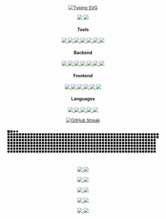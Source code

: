 <p align="center">
  <a href="https://git.io/typing-svg" target="_blank">
    <img src="https://readme-typing-svg.demolab.com?font=Fira+Code&pause=1000&width=435&lines=Hi%2C+I+use+arch+btw" alt="Typing SVG" />
  </a>
</p>

<p align="center">
  <!--One of the ways to make responsive themes-->
  <!-- Github Stats -->
  <picture>
    <source
      srcset="https://my-github-readme-stats-dusky.vercel.app/api?username=trimclain&theme=tokyonight&show_icons=true&rank_icon=github"
      media="(prefers-color-scheme: dark)"
    />
    <source
      srcset="https://my-github-readme-stats-dusky.vercel.app/api?username=trimclain&theme=buefy&show_icons=true&rank_icon=github"
      media="(prefers-color-scheme: light), (prefers-color-scheme: no-preference)"
    />
    <img src="https://my-github-readme-stats-dusky.vercel.app/api?username=trimclain&show_icons=true&rank_icon=github"/>
  </picture>

  <!-- Top Languages -->
  <picture>
    <source
      srcset="https://my-github-readme-stats-dusky.vercel.app/api/top-langs/?username=trimclain&theme=tokyonight&langs_count=8&size_weight=0.5&count_weight=0.5&layout=compact&card_width=200&hide=jupyter%20notebook"
      media="(prefers-color-scheme: dark)"
    />
    <source
      srcset="https://my-github-readme-stats-dusky.vercel.app/api/top-langs/?username=trimclain&theme=buefy&langs_count=8&size_weight=0.5&count_weight=0.5&layout=compact&card_width=200&hide=jupyter%20notebook"
      media="(prefers-color-scheme: light), (prefers-color-scheme: no-preference)"
    />
    <img src="https://my-github-readme-stats-dusky.vercel.app/api/top-langs/?username=trimclain&langs_count=8&size_weight=0.5&count_weight=0.5&layout=compact&card_width=200&hide=jupyter%20notebook"/>
  </picture>
</p>

<!-- Credit: https://skillicons.dev -->
<!-- Icons: https://github.com/tandpfun/skill-icons?tab=readme-ov-file#icons-list -->
<h4 align="center">Tools</h4>
<p align="center">
  <a href="https://en.wikipedia.org/wiki/Linux" target="_blank"> <img src="https://skillicons.dev/icons?i=linux" /> </a>
  <a href="https://archlinux.org" target="_blank"> <img src="https://skillicons.dev/icons?i=arch" /> </a>
  <a href="https://github.com/" target="_blank"> <img src="https://skillicons.dev/icons?i=github" /> </a>
  <a href="https://git-scm.com/" target="_blank"> <img src="https://skillicons.dev/icons?i=git" /> </a>
  <a href="https://neovim.io" target="_blank"> <img src="https://skillicons.dev/icons?i=neovim" /> </a>
  <!-- I'm sorry I had to -->
  <a href="https://www.youtube.com/watch?v=1UXHsCT18wE" target="_blank"> <img src="https://skillicons.dev/icons?i=vscode" /> </a>
  <!-- Windows Sucks -->
  <a href="https://www.youtube.com/shorts/KwumF1jmWAw" target="_blank"> <img src="https://skillicons.dev/icons?i=windows" /> </a>
</p>

<h4 align="center">Backend</h4>
<p align="center">
  <a href="https://nodejs.org/en" target="_blank"> <img src="https://skillicons.dev/icons?i=nodejs" /> </a>
  <a href="https://expressjs.com/" target="_blank"> <img src="https://skillicons.dev/icons?i=express" /> </a>
  <a href="https://www.mysql.com/" target="_blank"> <img src="https://skillicons.dev/icons?i=mysql" /> </a>
  <a href="https://www.docker.com/" target="_blank"> <img src="https://skillicons.dev/icons?i=docker" /> </a>
  <a href="https://nginx.org/en/" target="_blank"> <img src="https://skillicons.dev/icons?i=nginx" /> </a>
  <a href="https://www.vim.org/" target="_blank"> <img src="https://skillicons.dev/icons?i=vim" /> </a>
  <a href="https://ubuntu.com/" target="_blank"> <img src="https://skillicons.dev/icons?i=ubuntu" /> </a>
</p>

<h4 align="center">Frontend</h4>
<p align="center">
  <a href="https://en.wikipedia.org/wiki/HTML" target="_blank"> <img src="https://skillicons.dev/icons?i=html" /> </a>
  <a href="https://en.wikipedia.org/wiki/CSS" target="_blank"> <img src="https://skillicons.dev/icons?i=css" /> </a>
  <a href="https://react.dev/" target="_blank"> <img src="https://skillicons.dev/icons?i=react" /> </a>
  <a href="https://www.gatsbyjs.com/" target="_blank"> <img src="https://skillicons.dev/icons?i=gatsby" /> </a>
  <a href="https://vuejs.org/" target="_blank"> <img src="https://skillicons.dev/icons?i=vue" /> </a>
  <a href="https://getbootstrap.com/" target="_blank"> <img src="https://skillicons.dev/icons?i=bootstrap" /> </a>
</p>

<h4 align="center">Languages</h4>
<p align="center">
  <a href="https://www.python.org/" target="_blank"> <img src="https://skillicons.dev/icons?i=py" /> </a>
  <a href="https://www.lua.org/" target="_blank"> <img src="https://skillicons.dev/icons?i=lua" /> </a>
  <a href="https://www.gnu.org/software/bash/" target="_blank"> <img src="https://skillicons.dev/icons?i=bash" /> </a>
  <a href="https://en.wikipedia.org/wiki/JavaScript" target="_blank"> <img src="https://skillicons.dev/icons?i=js" /> </a>
  <a href="https://www.typescriptlang.org/" target="_blank"> <img src="https://skillicons.dev/icons?i=ts" /> </a>
</p>

<!-- Github Streak Stats -->
<p align="center">
  <a href="https://git.io/streak-stats" target="_blank">
    <picture>
      <source
        srcset="https://github-readme-streak-stats-sigma-puce.vercel.app?user=trimclain&theme=tokyonight"
        media="(prefers-color-scheme: dark)"
      />
      <source
        srcset="https://github-readme-streak-stats-sigma-puce.vercel.app?user=trimclain&theme=buefy"
        media="(prefers-color-scheme: light), (prefers-color-scheme: no-preference)"
      />
      <img src="https://github-readme-streak-stats-sigma-puce.vercel.app?user=trimclain" alt="GitHub Streak"/>
    </picture>
  </a>
</p>

<!-- Snake Game: https://github.com/Platane/snk -->
<picture>
  <source media="(prefers-color-scheme: dark)" srcset="https://raw.githubusercontent.com/trimclain/trimclain/output/github-contribution-grid-snake-dark.svg">
  <source media="(prefers-color-scheme: light)" srcset="https://raw.githubusercontent.com/trimclain/trimclain/output/github-contribution-grid-snake.svg">
  <img alt="github contribution grid snake animation" src="https://raw.githubusercontent.com/trimclain/trimclain/output/github-contribution-grid-snake.svg">
</picture>

<!-- Github Extra Pins -->
<!-- 1 -->
<p align="center">
  <a href="https://github.com/getnf/getnf" target="_blank">
    <picture>
      <source
        srcset="https://my-github-readme-stats-dusky.vercel.app/api/pin/?username=getnf&repo=getnf&theme=tokyonight&show_owner=true"
        media="(prefers-color-scheme: dark)"
      />
      <source
        srcset="https://my-github-readme-stats-dusky.vercel.app/api/pin/?username=getnf&repo=getnf&theme=buefy&show_owner=true"
        media="(prefers-color-scheme: light), (prefers-color-scheme: no-preference)"
      />
      <img src="https://my-github-readme-stats-dusky.vercel.app/api/pin/?username=getnf&repo=getnf"/>
    </picture>
  </a>

  <a href="https://github.com/trimclain/builder.nvim" target="_blank">
    <picture>
      <source
        srcset="https://my-github-readme-stats-dusky.vercel.app/api/pin/?username=trimclain&repo=builder.nvim&theme=tokyonight"
        media="(prefers-color-scheme: dark)"
      />
      <source
        srcset="https://my-github-readme-stats-dusky.vercel.app/api/pin/?username=trimclain&repo=builder.nvim&theme=buefy"
        media="(prefers-color-scheme: light), (prefers-color-scheme: no-preference)"
      />
      <img src="https://my-github-readme-stats-dusky.vercel.app/api/pin/?username=trimclain&repo=builder.nvim"/>
    </picture>
  </a>
</p>

<!-- 2 -->
<p align="center">
  <a href="https://github.com/trimclain/.dotfiles" target="_blank">
    <picture>
      <source
        srcset="https://my-github-readme-stats-dusky.vercel.app/api/pin/?username=trimclain&repo=.dotfiles&theme=tokyonight"
        media="(prefers-color-scheme: dark)"
      />
      <source
        srcset="https://my-github-readme-stats-dusky.vercel.app/api/pin/?username=trimclain&repo=.dotfiles&theme=buefy"
        media="(prefers-color-scheme: light), (prefers-color-scheme: no-preference)"
      />
      <img src="https://my-github-readme-stats-dusky.vercel.app/api/pin/?username=trimclain&repo=.dotfiles"/>
    </picture>
  </a>

  <a href="https://github.com/trimclain/ncm" target="_blank">
    <picture>
      <source
        srcset="https://my-github-readme-stats-dusky.vercel.app/api/pin/?username=trimclain&repo=ncm&theme=tokyonight"
        media="(prefers-color-scheme: dark)"
      />
      <source
        srcset="https://my-github-readme-stats-dusky.vercel.app/api/pin/?username=trimclain&repo=ncm&theme=buefy"
        media="(prefers-color-scheme: light), (prefers-color-scheme: no-preference)"
      />
      <img src="https://my-github-readme-stats-dusky.vercel.app/api/pin/?username=trimclain&repo=ncm"/>
    </picture>
  </a>
</p>

<!-- 3 -->
<p align="center">
  <a href="https://github.com/trimclain/wdt" target="_blank">
    <picture>
      <source
        srcset="https://my-github-readme-stats-dusky.vercel.app/api/pin/?username=trimclain&repo=wdt&theme=tokyonight&description_lines_count=1"
        media="(prefers-color-scheme: dark)"
      />
      <source
        srcset="https://my-github-readme-stats-dusky.vercel.app/api/pin/?username=trimclain&repo=wdt&theme=buefy"
        media="(prefers-color-scheme: light), (prefers-color-scheme: no-preference)"
      />
      <img src="https://my-github-readme-stats-dusky.vercel.app/api/pin/?username=trimclain&repo=wdt"/>
    </picture>
  </a>

  <a href="https://github.com/trimclain/simple-converter" target="_blank">
    <picture>
      <source
        srcset="https://my-github-readme-stats-dusky.vercel.app/api/pin/?username=trimclain&repo=simple-converter&theme=tokyonight"
        media="(prefers-color-scheme: dark)"
      />
      <source
        srcset="https://my-github-readme-stats-dusky.vercel.app/api/pin/?username=trimclain&repo=simple-converter&theme=buefy"
        media="(prefers-color-scheme: light), (prefers-color-scheme: no-preference)"
      />
      <img src="https://my-github-readme-stats-dusky.vercel.app/api/pin/?username=trimclain&repo=simple-converter"/>
    </picture>
  </a>
</p>

<!-- 4 -->
<p align="center">
  <a href="https://github.com/trimclain/ytd" target="_blank">
    <picture>
      <source
        srcset="https://my-github-readme-stats-dusky.vercel.app/api/pin/?username=trimclain&repo=ytd&theme=tokyonight"
        media="(prefers-color-scheme: dark)"
      />
      <source
        srcset="https://my-github-readme-stats-dusky.vercel.app/api/pin/?username=trimclain&repo=ytd&theme=buefy"
        media="(prefers-color-scheme: light), (prefers-color-scheme: no-preference)"
      />
      <img src="https://my-github-readme-stats-dusky.vercel.app/api/pin/?username=trimclain&repo=ytd"/>
    </picture>
  </a>

  <a href="https://github.com/trimclain/yev" target="_blank">
    <picture>
      <source
        srcset="https://my-github-readme-stats-dusky.vercel.app/api/pin/?username=trimclain&repo=yev&theme=tokyonight"
        media="(prefers-color-scheme: dark)"
      />
      <source
        srcset="https://my-github-readme-stats-dusky.vercel.app/api/pin/?username=trimclain&repo=yev&theme=buefy"
        media="(prefers-color-scheme: light), (prefers-color-scheme: no-preference)"
      />
      <img src="https://my-github-readme-stats-dusky.vercel.app/api/pin/?username=trimclain&repo=yev"/>
    </picture>
  </a>
</p>

<!-- 5 -->
<p align="center">
  <a href="https://github.com/trimclain/archinstall" target="_blank">
    <picture>
      <source
        srcset="https://my-github-readme-stats-dusky.vercel.app/api/pin/?username=trimclain&repo=archinstall&theme=tokyonight"
        media="(prefers-color-scheme: dark)"
      />
      <source
        srcset="https://my-github-readme-stats-dusky.vercel.app/api/pin/?username=trimclain&repo=archinstall&theme=buefy"
        media="(prefers-color-scheme: light), (prefers-color-scheme: no-preference)"
      />
      <img src="https://my-github-readme-stats-dusky.vercel.app/api/pin/?username=trimclain&repo=archinstall"/>
    </picture>
  </a>

  <a href="https://github.com/trimclain/pctl" target="_blank">
    <picture>
      <source
        srcset="https://my-github-readme-stats-dusky.vercel.app/api/pin/?username=trimclain&repo=pctl&theme=tokyonight"
        media="(prefers-color-scheme: dark)"
      />
      <source
        srcset="https://my-github-readme-stats-dusky.vercel.app/api/pin/?username=trimclain&repo=pctl&theme=buefy"
        media="(prefers-color-scheme: light), (prefers-color-scheme: no-preference)"
      />
      <img src="https://my-github-readme-stats-dusky.vercel.app/api/pin/?username=trimclain&repo=pctl"/>
    </picture>
  </a>
</p>
